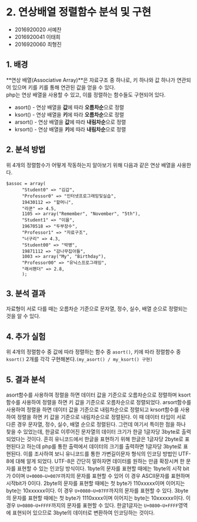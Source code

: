 # 2. 연상배열 정렬함수 분석 및 구현
* 2016920020 서예찬
* 2016920041 이태희
* 2016920060 최형진
## 1. 배경
**연상 배열(Associative Array)**은  자료구조 중 하나로, 키 하나와 값 하나가 연관되어 있으며 키를  키를 통해 연관된 값을 얻을 수 있다.  
php는 연상 배열을 사용할 수 있고, 이를 정렬하는 함수들도 구현되어 있다.
* asort() - 연상 배열을 **값**에 따라 **오름차순**으로 정렬
* ksort() - 연상 배열을 **키**에 따라 **오름차순**으로 정렬
* arsort() - 연상 배열을 **값**에 따라 **내림차순**으로 정렬
* krsort() - 연상 배열을 **키**에 따라 **내림차순**으로 정렬
## 2. 분석 방법
위 4개의 정렬함수가 어떻게 작동하는지 알아보기 위해 다음과 같은 연상 배열을 사용한다.
```
$assoc = array(
	  "Student0" => "김갑",
	  "Professor0" => "인터넷프로그래밍및실습",
	  19430112 => "할머니",
	  "라쿤" => 4.5,
	  1105 => array("Remember", "November", "5th"),
	  "Student1" => "이을",
	  19670518 => "두부장수",
	  "Professor1" => "자료구조",
	  "너구리" => 4.3,
	  "Student00" => "박병",
	  19871112 => "감나무집아들",
	  1003 => array("My", "Birthday"),
	  "Professor00" => "유닉스프로그래밍",
	  "래서팬더" => 2.8,
	  );
```
## 3. 분석 결과
자료형이 서로 다를 때는 오름차순 기준으로 문자열, 정수, 실수, 배열 순으로 정렬되는 것을 알 수 있다.
## 4. 추가 실험
위 4개의 정렬함수 중 값에 따라 정렬하는 함수 중 ```asort()```, 키에 따라 정렬함수 중 ```ksort()``` 2개를 각각 구현해본다.```(my_asort() / my_ksort() 구현)```
## 5. 결과 분석
asort함수를 사용하여 정렬을 하면 데이터 값을 기준으로 오름차순으로 정렬하며
ksort함수를 사용하여 정렬을 하면 키 값을 기준으로 오름차순으로 정렬되었다.
arsort함수를 사용하여 정렬을 하면 데이터 값을 기준으로 내림차순으로 정렬되고
krsort함수를 사용하여 정렬을 하면 키 값을 기준으로 내림차순으로 정렬된다.
이 때 데이터 타입이 서로 다른 경우 문자열, 정수, 실수, 배열 순으로 정렬된다.
  그런데 여기서 특이한 점을 하나 찾을 수 있었는데, 한글로 이루어진 문자열의 데이터 크기가 한글 1글자당 3byte로 출력되었다는 것이다. 흔히 유니코드에서 한글을 표현하기 위해 한글은 1글자당 2byte로 표현된다고 하는데 php를 통한 출력에서 데이터의 크기를 출력하면 1글자당 3byte로 표현된다. 이를 조사하여 보니 유니코드를 통한 가변길이문자 형식의 인코딩 방법인 UTF-8에 대해 알게 되었다.
  UTF-8은 간단히 말하자면 데이터를 원하는 만큼 확장시켜 한 문자를 표현할 수 있는 인코딩 방식이다. 1byte의 문자를 표현할 때에는 1byte의 시작 bit가 0이며 ```U+0000~U+007F```까지의 문자를 표현할 수 있어 이 경우 ASCII문자를 표현하며 시작bit가 0이다.
2byte의 문자를 표현할 때에는 첫 byte가 110xxxxx이며 이어지는 byte는 10xxxxxx이다. 이 경우 ```U+0080~U+07FF```까지의 문자를 표현할 수 있다.
3byte의 문자를 표현할 때에는 첫 byte가 1110xxxx이며 이어지는 byte는 10xxxxxx이다. 이 경우 ```U+0800~U+FFFF```까지의 문자를 표현할 수 있다. 한글1글자는 ```U+0800~U+FFFF```영역에 표현되어 있으므로 3byte의 데이터로 변환하여 인코딩하는 것이다.

